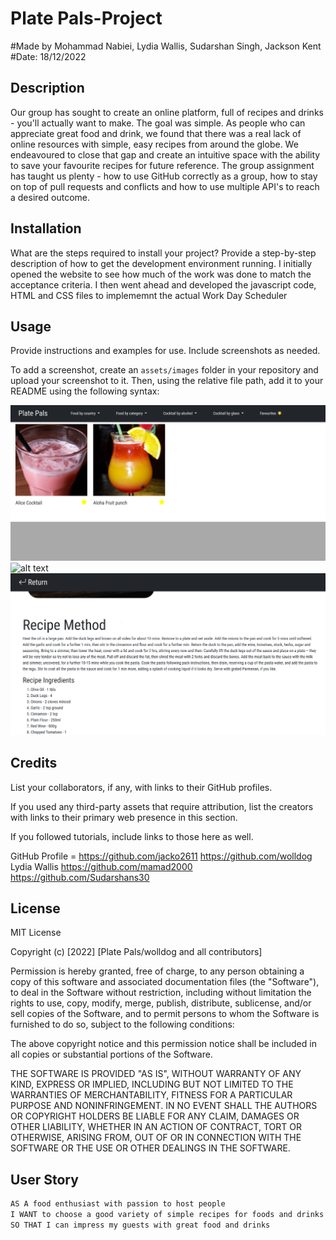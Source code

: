 # Plate Pals-Project


#Made by Mohammad Nabiei, Lydia Wallis, Sudarshan Singh, Jackson Kent
#Date: 18/12/2022

## Description

Our group has sought to create an online platform, full of recipes and drinks - you'll actually want to make.
The goal was simple. As people who can appreciate great food and drink, we found that there was a real lack of online resources with simple, easy recipes 
from around the globe. We endeavoured to close that gap and create an intuitive space with the ability to save your favourite recipes for future reference.
The group assignment has taught us plenty - how to use GitHub correctly as a group, how to stay on top of pull requests and conflicts and how to use multiple API's to reach a desired outcome.

## Installation

What are the steps required to install your project? Provide a step-by-step description of how to get the development environment running.
I initially opened the website to see how much of the work was done to match the acceptance criteria.
I then went ahead and developed the javascript code, HTML and CSS files
to implememnt the actual Work Day Scheduler

## Usage

Provide instructions and examples for use. Include screenshots as needed.

To add a screenshot, create an `assets/images` folder in your repository and upload your screenshot to it. Then, using the relative file path, add it to your README using the following syntax:


![alt text](./assets/images/Favourites%20tab.png)
![alt text](./assets/images/Main%20Page.png)
![alt text](./assets/images/Recipes%20displaying.png)


## Credits

List your collaborators, if any, with links to their GitHub profiles.

If you used any third-party assets that require attribution, list the creators with links to their primary web presence in this section.

If you followed tutorials, include links to those here as well.

GitHub Profile = 
https://github.com/jacko2611
https://github.com/wolldog Lydia Wallis
https://github.com/mamad2000
https://github.com/Sudarshans30

## License

MIT License

Copyright (c) [2022] [Plate Pals/wolldog and all contributors]

Permission is hereby granted, free of charge, to any person obtaining a copy
of this software and associated documentation files (the "Software"), to deal
in the Software without restriction, including without limitation the rights
to use, copy, modify, merge, publish, distribute, sublicense, and/or sell
copies of the Software, and to permit persons to whom the Software is
furnished to do so, subject to the following conditions:

The above copyright notice and this permission notice shall be included in all
copies or substantial portions of the Software.

THE SOFTWARE IS PROVIDED "AS IS", WITHOUT WARRANTY OF ANY KIND, EXPRESS OR
IMPLIED, INCLUDING BUT NOT LIMITED TO THE WARRANTIES OF MERCHANTABILITY,
FITNESS FOR A PARTICULAR PURPOSE AND NONINFRINGEMENT. IN NO EVENT SHALL THE
AUTHORS OR COPYRIGHT HOLDERS BE LIABLE FOR ANY CLAIM, DAMAGES OR OTHER
LIABILITY, WHETHER IN AN ACTION OF CONTRACT, TORT OR OTHERWISE, ARISING FROM,
OUT OF OR IN CONNECTION WITH THE SOFTWARE OR THE USE OR OTHER DEALINGS IN THE
SOFTWARE.


## User Story

```md
AS A food enthusiast with passion to host people
I WANT to choose a good variety of simple recipes for foods and drinks 
SO THAT I can impress my guests with great food and drinks
```


